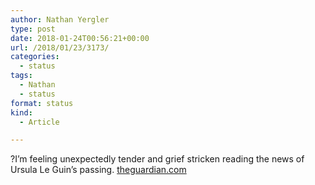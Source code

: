 ```yaml
---
author: Nathan Yergler
type: post
date: 2018-01-24T00:56:21+00:00
url: /2018/01/23/3173/
categories:
  - status
tags:
  - Nathan
  - status
format: status
kind:
  - Article

---
```

?I’m feeling unexpectedly tender and grief stricken reading the news of Ursula Le Guin’s passing. [theguardian.com][1]

 [1]: https://www.theguardian.com/books/2018/jan/23/ursula-k-le-guin-sci-fi-fantasy-author-dies-at-88
